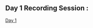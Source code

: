 ## Day 1 Recording Session : 
[Day 1]("https://transcripts.gotomeeting.com/#/s/51f884a58439298a0f2827dc3f6b0b9b21dbb0b26d682eb45b6916a04c8f8d63")
